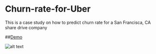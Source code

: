 # Churn-rate-for-Uber
This is a case study on how to predict churn rate for a San Francisca, CA share drive company 

##[Demo](https://github.com/itsjameshan/Churn-rate-for-Uber/blob/master/churn2.nb.html)

![alt text](./churn_prediction_notebook_demo.gif)
